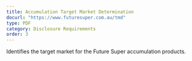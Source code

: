 ```yaml
---
title: Accumulation Target Market Determination
docurl: "https://www.futuresuper.com.au/tmd"
type: PDF
category: Disclosure Requirements
order: 3
---
```


Identifies the target market for the Future Super accumulation products.
